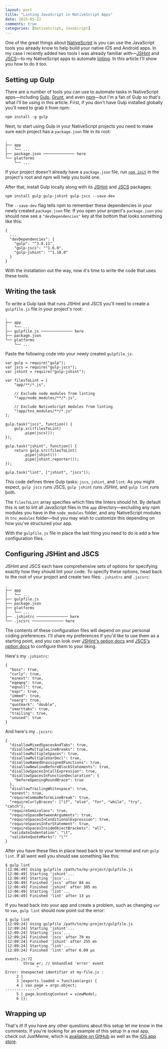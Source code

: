 ```yaml
---
layout: post
title: "Linting JavaScript in NativeScript Apps"
date: 2015-05-22
comments: true
categories: [NativeScript, JavaScript]
---
```


One of the great things about [NativeScript](https://www.nativescript.org/) is you can use the JavaScript tools you already know to help build your native iOS and Android apps. In my case I recently added two tools I was already familiar with—[JSHint](http://jshint.com/) and [JSCS](http://jscs.info/)—to my NativeScript apps to automate [linting](http://en.wikipedia.org/wiki/Lint_%28software%29). In this article I'll show you how to do it too.

<!-- more -->

## Setting up Gulp

There are a number of tools you can use to automate tasks in NativeScript apps—including [Gulp](http://gulpjs.com/), [Grunt](http://gruntjs.com/), and even [npm](http://blog.keithcirkel.co.uk/how-to-use-npm-as-a-build-tool/)—but I'm a fan of Gulp so that's what I'll be using in this article. First, if you don't have Gulp installed globally you'll need to grab it from npm:

<pre class="language-shell"><code>npm install -g gulp</code></pre>

Next, to start using Gulp in your NativeScript projects you need to make sure each project has a `package.json` file in its root:

<pre class="language-shell"><code>.
├── app
│   └── ...
├── package.json ────────────── here
└── platforms
    └── ...</code></pre>

If your project doesn't already have a `package.json` file, run [`npm init`](https://docs.npmjs.com/cli/init) in the project's root and npm will help you build one.

After that, install Gulp locally along with its [JSHint](https://www.npmjs.com/package/gulp-jshint) and [JSCS](https://www.npmjs.com/package/gulp-jscs) packages:

<pre class="language-shell"><code>npm install gulp gulp-jshint gulp-jscs --save-dev</code></pre>

The `--save-dev` flag tells npm to remember these dependencies in your newly created `package.json` file. If you open your project's `package.json` you should now see a `"devDependencies"` key at the bottom that looks something like this:

<pre class="language-javascript"><code>{
  ...
  "devDependencies": {
    "gulp": "^3.8.11",
    "gulp-jscs": "^1.6.0",
    "gulp-jshint": "^1.10.0"
  }
}</code></pre>

With the installation out the way, now it's time to write the code that uses these tools.

## Writing the task

To write a Gulp task that runs JSHint and JSCS you'll need to create a `gulpfile.js` file in your project's root:

<pre class="language-shell"><code>.
├── app
│   └── ...
├── gulpfile.js ────────────── here
├── package.json
└── platforms
    └── ...</code></pre>

Paste the following code into your newly created `gulpfile.js`:

<pre class="language-javascript line-numbers"><code>var gulp = require("gulp");
var jscs = require("gulp-jscs");
var jshint = require("gulp-jshint");

var filesToLint = [
    "app/**/*.js",

    // Exclude node modules from linting
    "!app/node_modules/**/*.js",

    // Exclude NativeScript modules from linting
    "!app/tns_modules/**/*.js"
];

gulp.task("jscs", function() {
    gulp.src(filesToLint)
        .pipe(jscs());
});

gulp.task("jshint", function() {
    return gulp.src(filesToLint)
        .pipe(jshint())
        .pipe(jshint.reporter());
});

gulp.task("lint", ["jshint", "jscs"]);</code></pre>

This code defines three Gulp tasks: `jscs`, `jshint`, and `lint`. As you might expect, `gulp jscs` runs JSCS, `gulp jshint` runs JSHint, and `gulp lint` runs both.

The `filesToLint` array specifies which files the linters should hit. By default this is set to lint all JavaScript files in the `app` directory—excluding any npm modules you have in the `node_modules` folder, and any NativeScript modules in `tns_modules` folder—but you may wish to customize this depending on how you've structured your app.

With the `gulpfile.js` file in place the last thing you need to do is add a few configuration files.

## Configuring JSHint and JSCS

JSHint and JSCS each have comprehensive sets of options for specifying exactly how they should lint your code. To specify these options, head back to the root of your project and create two files: `.jshintrc` and `.jscsrc`:

<pre class="language-shell"><code>.
├── app
│   └── ...
├── gulpfile.js
├── package.json
├── platforms
│   └── ...
├── .jshintrc ────────────── here
└── .jscsrc ────────────── here</code></pre>

The contents of these configuration files will depend on your personal coding preferences. I'll share my preferences if you'd like to use them as a starting point, and you can look over [JSHint's option docs](http://jshint.com/docs/options/) and [JSCS's option docs](http://jscs.info/rules.html) to configure them to your liking.

Here's my `.jshintrc`:

<pre class="language-javascript"><code>{
  "boss": true,
  "curly": true,
  "esnext": true,
  "eqeqeq": true,
  "eqnull": true,
  "expr": true,
  "immed": true,
  "noarg": true,
  "quotmark": "double",
  "smarttabs": true,
  "trailing": true,
  "unused": true
}</code></pre>

And here's my `.jscsrc`:

<pre class="language-javascript"><code>{
  "disallowMixedSpacesAndTabs": true,
  "disallowMultipleLineBreaks": true,
  "disallowMultipleSpaces": true,
  "disallowMultipleVarDecl": true,
  "disallowNamedUnassignedFunctions": true,
  "disallowNewlineBeforeBlockStatements": true,
  "disallowSpacesInCallExpression": true,
  "disallowSpacesInFunctionDeclaration": {
    "beforeOpeningRoundBrace": true
  },
  "disallowTrailingWhitespace": true,
  "esnext": true,
  "requireCommaBeforeLineBreak": true,
  "requireCurlyBraces": ["if", "else", "for", "while", "try", "catch"],
  "requireSemicolons": true,
  "requireSpaceBetweenArguments": true,
  "requireSpacesInConditionalExpression": true,
  "requireSpacesInForStatement": true,
  "requireSpacesInsideObjectBrackets": "all",
  "validateIndentation": "\t",
  "validateQuoteMarks": "\""
}</code></pre>

After you have these files in place head back to your terminal and run `gulp lint`. If all went well you should see something like this:

<pre class="language-shell"><code>$ gulp lint
[12:06:49] Using gulpfile /path/to/my-project/gulpfile.js
[12:06:49] Starting 'jshint'...
[12:06:49] Starting 'jscs'...
[12:06:49] Finished 'jscs' after 84 ms
[12:06:49] Finished 'jshint' after 305 ms
[12:06:49] Starting 'lint'...
[12:06:49] Finished 'lint' after 13 μs</code></pre>

If you head back into your app and create a problem, such as changing `var` to `vax`, `gulp lint` should now point out the error:

<pre class="language-shell"><code>$ gulp lint
[12:09:24] Using gulpfile /path/to/my-project/gulpfile.js
[12:09:24] Starting 'jshint'...
[12:09:24] Starting 'jscs'...
[12:09:24] Finished 'jscs' after 70 ms
[12:09:24] Finished 'jshint' after 255 ms
[12:09:24] Starting 'lint'...
[12:09:24] Finished 'lint' after 6.09 μs

events.js:72
        throw er; // Unhandled 'error' event
              ^
Error: Unexpected identifier at my-file.js :
     2 |
     3 |exports.loaded = function(args) {
     4 | vax page = args.object;
--------------^
     5 | page.bindingContext = viewModel;
     6 |};</code></pre>

## Wrapping up

That's it! If you have any other questions about this setup let me know in the comments. If you're looking for an example of this setup in a real app, check out JustMeme, which is [available on GitHub](https://github.com/NativeScript/sample-JustMeme) as well as the [iOS app store](https://itunes.apple.com/us/app/justmeme/id989340374?mt=8).
